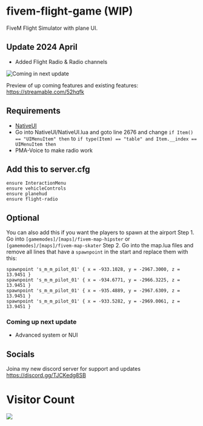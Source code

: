 # fivem-flight-game (WIP)
FiveM Flight Simulator with plane UI.

## Update 2024 April
- Added Flight Radio & Radio channels

<img alt="Coming in next update" src="https://github.com/Psykopaten/fivem-flight-game/assets/104300989/f450b0f9-9eee-43fa-8a23-9b2c21e570ca">


Preview of up coming features and existing features: https://streamable.com/52hqfk


## Requirements
- [NativeUI](https://github.com/FrazzIe/NativeUILua/archive/refs/tags/2.1.0.zip)
- Go into NativeUI/NativeUI.lua and goto line 2676 and change `if Item() == "UIMenuItem" then` to `if type(Item) == "table" and Item.__index == UIMenuItem then`
- PMA-Voice to make radio work

## Add this to server.cfg
```
ensure InteractionMenu
ensure vehicleControls
ensure planehud
ensure flight-radio
```

## Optional
You can also add this if you want the players to spawn at the airport
Step 1. Go into `[gamemodes]/[maps]/fivem-map-hipster` or `[gamemodes]/[maps]/fivem-map-skater`
Step 2. Go into the map.lua files and remove all lines that have a `spawnpoint` in the start and replace them with this:
```
spawnpoint 's_m_m_pilot_01' { x = -933.1028, y = -2967.3000, z = 13.9451 }
spawnpoint 's_m_m_pilot_01' { x = -934.6771, y = -2966.3225, z = 13.9451 }
spawnpoint 's_m_m_pilot_01' { x = -935.4889, y = -2967.6309, z = 13.9451 }
spawnpoint 's_m_m_pilot_01' { x = -933.5282, y = -2969.0061, z = 13.9451 }
```

### Coming up next update
- Advanced system or NUI

## Socials
Joina my new discord server for support and updates
https://discord.gg/TJCKedg8SB

# Visitor Count
  <img src="https://profile-counter.glitch.me/fivem-flight-game/count.svg" />
